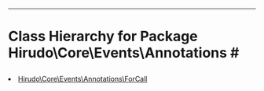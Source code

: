 - - -

# Class Hierarchy for Package Hirudo\Core\Events\Annotations #<ul>
<li><a href="https://github.com/JeyDotC/Hirudo-docs/blob/master/hirudo/core/events/annotations/forcall.html">Hirudo\Core\Events\Annotations\ForCall</a></li>
</ul>
